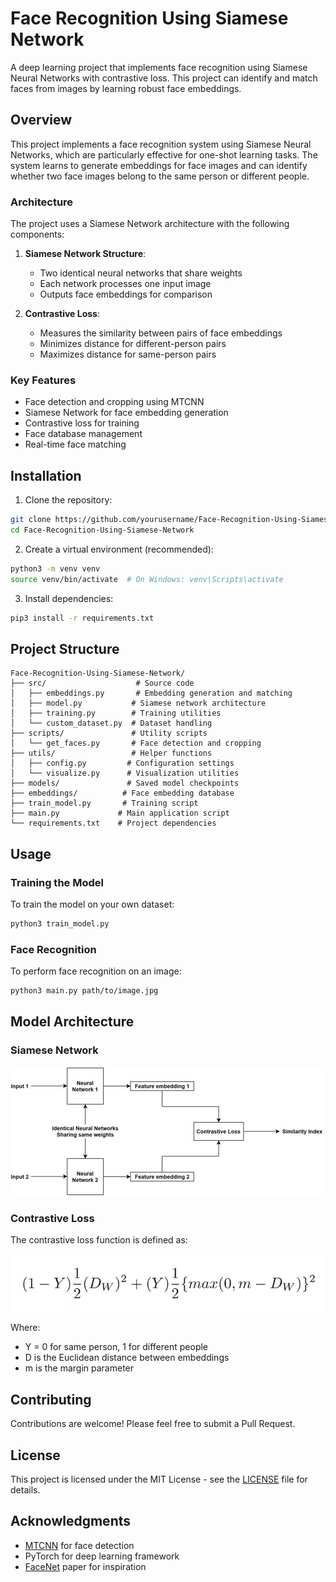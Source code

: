 # Face Recognition Using Siamese Network

A deep learning project that implements face recognition using Siamese Neural Networks with contrastive loss. This project can identify and match faces from images by learning robust face embeddings.

## Overview

This project implements a face recognition system using Siamese Neural Networks, which are particularly effective for one-shot learning tasks. The system learns to generate embeddings for face images and can identify whether two face images belong to the same person or different people.

### Architecture

The project uses a Siamese Network architecture with the following components:

1. **Siamese Network Structure**:
   - Two identical neural networks that share weights
   - Each network processes one input image
   - Outputs face embeddings for comparison

2. **Contrastive Loss**:
   - Measures the similarity between pairs of face embeddings
   - Minimizes distance for different-person pairs
   - Maximizes distance for same-person pairs

### Key Features

- Face detection and cropping using MTCNN
- Siamese Network for face embedding generation
- Contrastive loss for training
- Face database management
- Real-time face matching

## Installation

1. Clone the repository:
```bash
git clone https://github.com/yourusername/Face-Recognition-Using-Siamese-Network.git
cd Face-Recognition-Using-Siamese-Network
```

2. Create a virtual environment (recommended):
```bash
python3 -m venv venv
source venv/bin/activate  # On Windows: venv\Scripts\activate
```

3. Install dependencies:
```bash
pip3 install -r requirements.txt
```

## Project Structure

```
Face-Recognition-Using-Siamese-Network/
├── src/                    # Source code
│   ├── embeddings.py       # Embedding generation and matching
│   ├── model.py           # Siamese network architecture
│   ├── training.py        # Training utilities
│   └── custom_dataset.py  # Dataset handling
├── scripts/               # Utility scripts
│   └── get_faces.py       # Face detection and cropping
├── utils/                 # Helper functions
│   ├── config.py         # Configuration settings
│   └── visualize.py      # Visualization utilities
├── models/               # Saved model checkpoints
├── embeddings/          # Face embedding database
├── train_model.py       # Training script
├── main.py             # Main application script
└── requirements.txt    # Project dependencies
```

## Usage

### Training the Model

To train the model on your own dataset:

```bash
python3 train_model.py
```

### Face Recognition

To perform face recognition on an image:

```bash
python3 main.py path/to/image.jpg
```

## Model Architecture

### Siamese Network
![Siamese Network Architecture](docs/siamese_network.png)

### Contrastive Loss
The contrastive loss function is defined as:

![Contrastive Loss Formula](docs/contrastive_loss.png)

Where:
- Y = 0 for same person, 1 for different people
- D is the Euclidean distance between embeddings
- m is the margin parameter

## Contributing

Contributions are welcome! Please feel free to submit a Pull Request.

## License

This project is licensed under the MIT License - see the [LICENSE](LICENSE) file for details.

## Acknowledgments

- [MTCNN](https://github.com/ipazc/mtcnn) for face detection
- PyTorch for deep learning framework
- [FaceNet](https://arxiv.org/abs/1503.03832) paper for inspiration